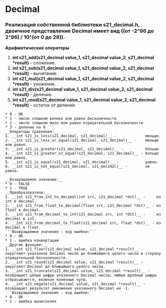 # Decimal

### Реализация собственной библиотеки s21_decimal.h, двоичное представление Decimal имеет вид ((от -2^96 до 2^96) / 10^(от 0 до 28)). 

__Арифметические операторы__
  1. __int s21_add(s21_decimal value_1, s21_decimal value_2, s21_decimal *result)__ - сложение.
  2. __int s21_sub(s21_decimal value_1, s21_decimal value_2, s21_decimal *result)__ - вычитание.
  3. __int s21_mul(s21_decimal value_1, s21_decimal value_2, s21_decimal *result)__ - уножение.
  4. __int s21_div(s21_decimal value_1, s21_decimal value_2, s21_decimal *result)__ - деление.
  5. __int s21_mod(s21_decimal value_1, s21_decimal value_2, s21_decimal *result)__ - остаток от деления.

  ```__Функции возвращают код ошибки:__
  * 0 - OK
  * 1 - число слишком велико или равно бесконечности
  * 2 - число слишком мало или равно отрицательной бесконечности
  * 3 - деление на 0 ```
__Операторы сравнения:__
  1. __int s21_is_less(s21_decimal, s21_decimal)__ -             меньше.
  2. __int s21_is_less_or_equal(s21_decimal, s21_decimal)__ -    меньше или равно.
  3. __int s21_is_greater(s21_decimal, s21_decimal)__ -          больше.
  4. __int s21_is_greater_or_equal(s21_decimal, s21_decimal)__ - больше или равно.
  5. __int s21_is_equal(s21_decimal, s21_decimal)__ -            равно.
  6. __int s21_is_not_equal(s21_decimal, s21_decimal)__ -        не равно.

  __Возвращаемое значение:__
  * 0 - FALSE
  * 1 - TRUE
__Преобразователи:__
  1. __int s21_from_int_to_decimal(int src, s21_decimal *dst)__ -     из int в decimal.
  2. __int s21_from_float_to_decimal(float src, s21_decimal *dst)__ - из float в decimal.
  3. __int s21_from_decimal_to_int(s21_decimal src, int *dst)__ -     из decimal в int.
  4. __int s21_from_decimal_to_float(s21_decimal src, float *dst)__ - из decimal в float.
  ```Возвращаемое значение - код ошибки:```
  * 0 - OK
  * 1 - ошибка конвертации
__Другие функции:__
  1. __int s21_floor(s21_decimal value, s21_decimal *result)__ -    округляет указанное Decimal число до ближайшего целого числа в сторону отрицательной бесконечности.
  2. __int s21_round(s21_decimal value, s21_decimal *result)__ -    округляет Decimal до ближайшего целого числа.
  3. __int s21_truncate(s21_decimal value, s21_decimal *result)__ - возвращает целые цифры указанного Decimal числа; любые дробные цифры отбрасываются, включая конечные нули.
  4. __int s21_negate(s21_decimal value, s21_decimal *result)__ -   возвращает результат умножения указанного Decimal на -1.
  ```Возвращаемое значение - код ошибки:```
  * 0 - OK
  * 1 - ошибка вычисления

